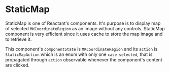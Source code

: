 StaticMap
=========

StaticMap is one of Reactant's components. It's purpose is to display map of selected `MKCoordinateRegion` as an image without any controls. StaticMap component is very efficient since it uses cache to store the map image and to retrieve it.

This component's `componentState` is `MKCoordinateRegion` and its `action` is `StaticMapAction` which is an enum with only one `case selected`,  that is propagated through `action` observable whenever the component's content are clicked.  
